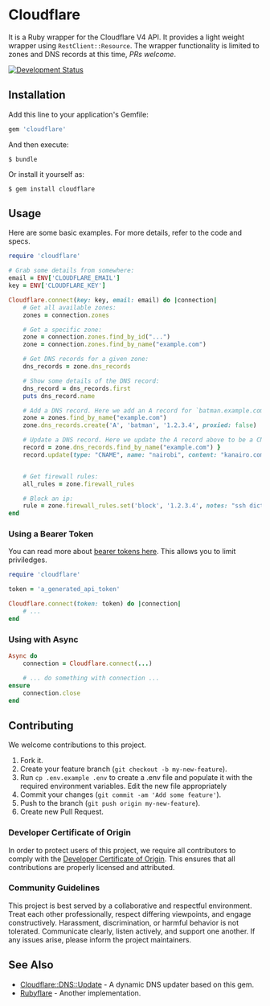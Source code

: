# Cloudflare

It is a Ruby wrapper for the Cloudflare V4 API. It provides a light weight wrapper using `RestClient::Resource`. The wrapper functionality is limited to zones and DNS records at this time, _PRs welcome_.

[![Development Status](https://github.com/socketry/cloudflare/workflows/Test/badge.svg)](https://github.com/socketry/cloudflare/actions?workflow=Test)

## Installation

Add this line to your application's Gemfile:

```ruby
gem 'cloudflare'
```

And then execute:

    $ bundle

Or install it yourself as:

    $ gem install cloudflare

## Usage

Here are some basic examples. For more details, refer to the code and specs.

```ruby
require 'cloudflare'

# Grab some details from somewhere:
email = ENV['CLOUDFLARE_EMAIL']
key = ENV['CLOUDFLARE_KEY']

Cloudflare.connect(key: key, email: email) do |connection|
	# Get all available zones:
	zones = connection.zones

	# Get a specific zone:
	zone = connection.zones.find_by_id("...")
	zone = connection.zones.find_by_name("example.com")

	# Get DNS records for a given zone:
	dns_records = zone.dns_records

	# Show some details of the DNS record:
	dns_record = dns_records.first
	puts dns_record.name

	# Add a DNS record. Here we add an A record for `batman.example.com`:
	zone = zones.find_by_name("example.com")
	zone.dns_records.create('A', 'batman', '1.2.3.4', proxied: false)

	# Update a DNS record. Here we update the A record above to be a CNAME record to 'nairobi.kanairo.com'
	record = zone.dns_records.find_by_name("example.com") }
	record.update(type: "CNAME", name: "nairobi", content: "kanairo.com", proxied: true)


	# Get firewall rules:
	all_rules = zone.firewall_rules

	# Block an ip:
	rule = zone.firewall_rules.set('block', '1.2.3.4', notes: "ssh dictionary attack")
end
```

### Using a Bearer Token

You can read more about [bearer tokens here](https://blog.cloudflare.com/api-tokens-general-availability/). This allows you to limit priviledges.

```ruby
require 'cloudflare'

token = 'a_generated_api_token'

Cloudflare.connect(token: token) do |connection|
	# ...
end
```

### Using with Async

```ruby
Async do
	connection = Cloudflare.connect(...)

	# ... do something with connection ...
ensure
	connection.close
end
```

## Contributing

We welcome contributions to this project.

1.  Fork it.
2.  Create your feature branch (`git checkout -b my-new-feature`).
3.  Run `cp .env.example .env` to create a .env file and populate it with the required environment variables. Edit the new file appropriately
4.  Commit your changes (`git commit -am 'Add some feature'`).
5.  Push to the branch (`git push origin my-new-feature`).
6.  Create new Pull Request.

### Developer Certificate of Origin

In order to protect users of this project, we require all contributors to comply with the [Developer Certificate of Origin](https://developercertificate.org/). This ensures that all contributions are properly licensed and attributed.

### Community Guidelines

This project is best served by a collaborative and respectful environment. Treat each other professionally, respect differing viewpoints, and engage constructively. Harassment, discrimination, or harmful behavior is not tolerated. Communicate clearly, listen actively, and support one another. If any issues arise, please inform the project maintainers.

## See Also

- [Cloudflare::DNS::Update](https://github.com/ioquatix/cloudflare-dns-update) - A dynamic DNS updater based on this gem.
- [Rubyflare](https://github.com/trev/rubyflare) - Another implementation.
